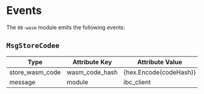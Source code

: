 <!--
order: 6
-->

# Events

The `08-wasm` module emits the following events:

## `MsgStoreCodee`

| Type            | Attribute Key  | Attribute Value        |
|-----------------|----------------|------------------------|
| store_wasm_code | wasm_code_hash | {hex.Encode(codeHash)} |
| message         | module         | ibc_client             |
